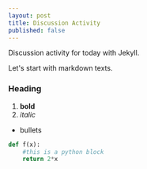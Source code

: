 ```yaml
---
layout: post
title: Discussion Activity
published: false
---
```


Discussion activity for today with Jekyll.

Let's start with markdown texts.

### Heading 

1. **bold**
2. *italic*

- bullets

``` python
def f(x):
    #this is a python block
    return 2*x
```
